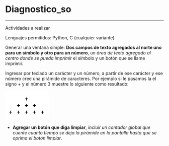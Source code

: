 # Diagnostico_so
-------
Actividades a realizar

Lenguajes permitidos: Python, C (cualquier variante)

Generar una ventana simple:  **Dos campos de texto agregados al norte uno para un símbolo y otro para un número**, *un área de texto agregado al centro donde se pueda imprimir* el símbolo y un botón que se llame imprimir.

Ingresar por teclado un carácter y un número, a partir de ese carácter y ese número cree una pirámide de caracteres. Por ejemplo si le pasamos la el signo + y el número 3 muestre lo siguiente como resultado:

![Alt text](image.png)

- **Agregar un botón que diga limpiar**, *incluir un contador global que cuente cuanto tiempo se deja la pirámide en la pantalla hasta que se oprima el botón limpiar*.